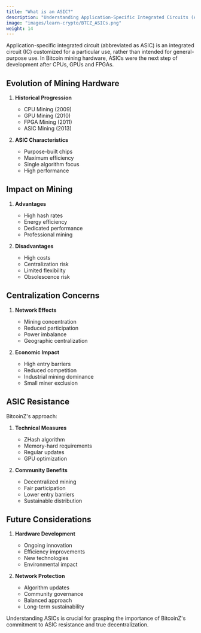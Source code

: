 ```yaml
---
title: "What is an ASIC?"
description: "Understanding Application-Specific Integrated Circuits (ASICs) in cryptocurrency mining and their impact on network decentralization."
image: "images/learn-crypto/BTCZ_ASICs.png"
weight: 14
---
```


Application-specific integrated circuit (abbreviated as ASIC) is an integrated circuit (IC) customized for a particular use, rather than intended for general-purpose use. In Bitcoin mining hardware, ASICs were the next step of development after CPUs, GPUs and FPGAs.

## Evolution of Mining Hardware

1. **Historical Progression**
   - CPU Mining (2009)
   - GPU Mining (2010)
   - FPGA Mining (2011)
   - ASIC Mining (2013)

2. **ASIC Characteristics**
   - Purpose-built chips
   - Maximum efficiency
   - Single algorithm focus
   - High performance

## Impact on Mining

1. **Advantages**
   - High hash rates
   - Energy efficiency
   - Dedicated performance
   - Professional mining

2. **Disadvantages**
   - High costs
   - Centralization risk
   - Limited flexibility
   - Obsolescence risk

## Centralization Concerns

1. **Network Effects**
   - Mining concentration
   - Reduced participation
   - Power imbalance
   - Geographic centralization

2. **Economic Impact**
   - High entry barriers
   - Reduced competition
   - Industrial mining dominance
   - Small miner exclusion

## ASIC Resistance

BitcoinZ's approach:
1. **Technical Measures**
   - ZHash algorithm
   - Memory-hard requirements
   - Regular updates
   - GPU optimization

2. **Community Benefits**
   - Decentralized mining
   - Fair participation
   - Lower entry barriers
   - Sustainable distribution

## Future Considerations

1. **Hardware Development**
   - Ongoing innovation
   - Efficiency improvements
   - New technologies
   - Environmental impact

2. **Network Protection**
   - Algorithm updates
   - Community governance
   - Balanced approach
   - Long-term sustainability

Understanding ASICs is crucial for grasping the importance of BitcoinZ's commitment to ASIC resistance and true decentralization.
